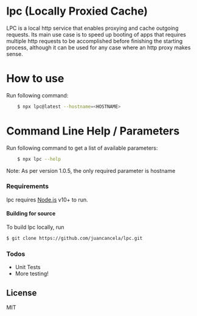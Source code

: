 # lpc (Locally Proxied Cache)

LPC is a local http service that enables proxying and cache outgoing requests. Its main use case is to speed up booting of apps that requires multiple http requests to be accomplished before finishing the starting process, although it can be used for any case where an http proxy makes sense.

# How to use
Run following command:
```sh
    $ npx lpc@latest --hostname=<HOSTNAME>
```

# Command Line Help / Parameters
Run following command to get a list of available parameters:
```sh
    $ npx lpc --help
```

Note: As per version 1.0.5, the only required parameter is hostname

### Requirements
lpc requires [Node.js](https://nodejs.org/) v10+ to run.

#### Building for source
To build lpc locally, run
```sh
$ git clone https://github.com/juancancela/lpc.git
```

### Todos
 - Unit Tests
 - More testing!

License
----
MIT